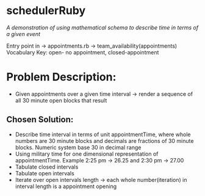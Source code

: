 # schedulerRuby
*A demonstration of using mathematical schema to describe time in terms of a given event*

Entry point in -> appointments.rb -> team_availability(appointments)   
Vocabulary Key: open- no appointment, closed-appointment  

# Problem Description:
* Given appointments over a given time interval -> render a sequence of all 30 minute open blocks that result
  
## Chosen Solution:
* Describe time interval in terms of unit appointmentTime, where whole numbers are 30 minute blocks and decimals are fractions of 30 minute blocks. Numeric system base 30 in decimal range
* Using military time for one dimensional representation of appointmentTime. Example 2:25 pm -> 26.25 and 2:30 pm -> 27.00
* Tabulate closed intervals
* Tabulate open intervals
* Iterate over open intervals length -> each whole number(iteration) in interval length is a appointment opening
